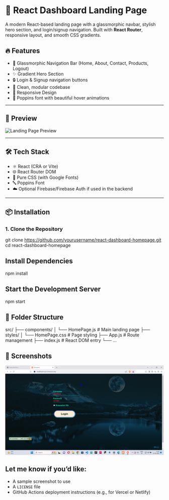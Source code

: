 # 🚀 React Dashboard Landing Page

A modern React-based landing page with a glassmorphic navbar, stylish hero section, and login/signup navigation. Built with **React Router**, responsive layout, and smooth CSS gradients.

## 🔥 Features

- 🌈 Glassmorphic Navigation Bar (Home, About, Contact, Products, Logout)
- ✨ Gradient Hero Section
- 🔒 Login & Signup navigation buttons
- 🧠 Clean, modular codebase
- 📱 Responsive Design
- 🎨 Poppins font with beautiful hover animations

---

## 📸 Preview

![Landing Page Preview](https://your-screenshot-link.com) <!-- Replace with your screenshot -->

---

## 🛠️ Tech Stack

- ⚛️ React (CRA or Vite)
- 🌐 React Router DOM
- 🎨 Pure CSS (with Google Fonts)
- 🔤 Poppins Font
- ☁️ Optional Firebase/Firebase Auth if used in the backend

---

## 📦 Installation

### 1. Clone the Repository
git clone https://github.com/yourusername/react-dashboard-homepage.git
cd react-dashboard-homepage
## Install Dependencies
npm install
## Start the Development Server
npm start
## 🔗 Folder Structure
src/
├── components/
│   └── HomePage.js        # Main landing page
├── styles/
│   └── HomePage.css       # Page styling
├── App.js                 # Route management
├── index.js               # React DOM entry
└── ...

## 📸 Screenshots
![Alt text](https://github.com/vik802207/Ticket_Booking/blob/main/image/Screenshot%20(324).png?raw=true)

## Let me know if you’d like:

- A sample screenshot to use
- A `LICENSE` file
- GitHub Actions deployment instructions (e.g., for Vercel or Netlify)
